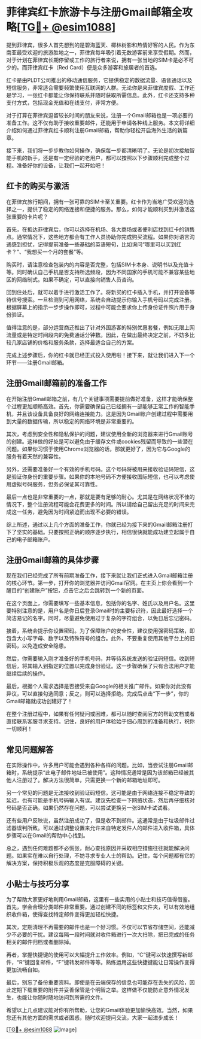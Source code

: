 # 菲律宾红卡旅游卡与注册Gmail邮箱全攻略[[TG💪+ @esim1088](https://t.me/s/esim1088)]

提到菲律宾，很多人首先想到的是碧海蓝天、椰林树影和热情好客的人民。作为东南亚最受欢迎的旅游胜地之一，菲律宾每年吸引着无数游客前来享受假期。然而，对于计划在菲律宾长期停留或工作的旅行者来说，拥有一张当地的SIM卡是必不可少的。而菲律宾红卡（Red Card）便是众多游客和旅居者的首选。

红卡是由PLDT公司推出的移动通信服务，它提供稳定的数据流量、语音通话以及短信服务，非常适合需要频繁使用互联网的人群。无论你是来菲律宾度假、工作还是学习，一张红卡都能让你保持联系并随时获取所需信息。此外，红卡还支持多种支付方式，包括现金充值和在线支付，非常方便。

对于打算在菲律宾逗留较长时间的朋友来说，注册一个Gmail邮箱也是一项必要的准备工作。这不仅有助于接收重要邮件，还能用于申请各种线上服务。本文将详细介绍如何通过菲律宾红卡顺利注册Gmail邮箱，帮助你轻松开启海外生活的新篇章。

接下来，我们将一步步教你如何操作，确保每一步都清晰明了。无论是初次接触智能手机的新手，还是有一定经验的老用户，都可以按照以下步骤顺利完成整个过程。准备好你的设备，让我们一起开始吧！

## 红卡的购买与激活

在菲律宾旅行期间，拥有一张可靠的SIM卡至关重要。红卡作为当地广受欢迎的选择之一，提供了稳定的网络连接和便捷的服务。那么，如何才能顺利买到并激活这张重要的卡片呢？

首先，在抵达菲律宾后，你可以选择在机场、各大商场或者便利店找到红卡的销售点。通常情况下，这些地方都会有工作人员协助你完成购买流程。如果你对语言沟通感到担忧，记得提前准备一些基础的英语短句，比如询问“哪里可以买到红卡？”、“我想买一个月的套餐”等。

购买时，请注意检查包装内的内容是否完整，包括SIM卡本身、说明书以及充值卡等。同时确认自己手机是否支持所选频段，因为不同国家的手机可能不兼容某些地区的网络制式。如果不确定，可以直接向销售人员咨询。

回到住处后，就可以着手进行激活工作了。将新买的红卡插入手机，并打开设备等待信号搜索。一旦检测到可用网络，系统会自动提示你输入手机号码以完成注册。根据屏幕上的指示一步步操作即可，过程中可能会要求你上传身份证件照片用于身份验证。

值得注意的是，部分运营商还推出了针对外国游客的特别优惠套餐，例如无限上网流量或是特定时间段内的免费通话分钟数。因此，在做出最终决定之前，不妨多比较几家店铺的价格和服务条款，选择最适合自己的方案。

完成上述步骤后，你的红卡就已经正式投入使用啦！接下来，就让我们进入下一个环节——注册Gmail邮箱。

## 注册Gmail邮箱前的准备工作

在开始注册Gmail邮箱之前，有几个关键事项需要提前做好准备，这样才能确保整个过程更加顺畅高效。首先，你需要确保自己已经拥有一部能够正常工作的智能手机，并且该设备具备良好的网络连接能力。这是因为Gmail账户创建过程中需要用到大量的数据传输，所以稳定的网络环境是非常重要的。

其次，考虑到安全性和隐私保护的问题，建议使用全新的浏览器来进行Gmail账号的创建。这样做的好处是可以避免由于缓存文件或cookies残留而导致的一些潜在问题。如果你习惯于使用Chrome浏览器的话，那就更好了，因为它与Google的服务有着天然的兼容性。

另外，还需要准备好一个有效的手机号码。这个号码将被用来接收验证码短信，这是验证你身份的重要步骤。如果你的本地号码不方便接收国际短信，也可以考虑使用虚拟号码服务，但务必保证其可靠性。

最后一点也是非常重要的一点，那就是要有足够的耐心。尤其是在网络状况不佳的情况下，整个注册流程可能会花费更多的时间。所以请给自己留出充足的时间来完成这一任务，避免因为时间紧迫而出现不必要的错误。

综上所述，通过以上几个方面的准备工作，你就已经为接下来的Gmail邮箱注册打下了坚实的基础。只要按照正确的顺序逐步执行，相信很快就能成功建立起属于自己的电子邮箱账户。

## 注册Gmail邮箱的具体步骤

现在我们已经完成了所有前期准备工作，接下来就让我们正式进入Gmail邮箱注册的核心环节。第一步，打开你的浏览器并访问Gmail官网。在主页上你会看到一个醒目的“创建账户”按钮，点击它之后会跳转到一个新的页面。

在这个页面上，你需要填写一些基本信息，包括你的名字、姓氏以及用户名。这里要特别注意的是，用户名是你日后登录Gmail时的主要标识符，因此最好选择一个简洁易记的名字。同时，尽量避免使用过于复杂的字符组合，以免日后忘记密码。

接着，系统会提示你设置密码。为了保障账户的安全性，建议使用强密码策略，即包含大小写字母、数字以及特殊符号的组合。此外，不要重复使用其他平台上的旧密码，以免造成安全隐患。

然后，你需要输入刚才准备好的手机号码，并等待系统发送的验证码短信。收到短信后，将其输入到指定的位置以完成身份验证。这一步骤确保了只有合法用户才能继续后续的操作。

最后，根据个人需求选择是否接受来自Google的相关推广邮件。如果你对此没有异议，可以直接勾选同意；反之，则可以选择拒绝。完成后点击“下一步”，你的Gmail邮箱就成功创建好了！

在整个注册过程中，如果有任何疑问或困难，都可以随时查阅官方的帮助文档或者直接联系客服寻求支持。记住，良好的用户体验始于细心周到的准备和执行，祝你一切顺利！

## 常见问题解答

在实际操作中，许多用户可能会遇到各种各样的问题。比如，当尝试注册Gmail邮箱时，系统提示“此电子邮件地址已被使用”。这种情况通常是因为该邮箱已经被其他人注册过了。解决方法很简单，只需更换一个新的邮箱地址即可。

另一个常见的问题是无法接收到验证码短信。这可能是由于网络连接不稳定导致的延迟，也有可能是手机号码输入有误。建议先检查一下网络状态，然后再仔细核对号码是否正确。如果仍然存在问题，可以尝试更换另一张SIM卡试试看。

还有些用户反映说，虽然注册成功了，但是收不到邮件。这通常是由于垃圾邮件过滤器误判所致。可以通过调整设置来允许来自特定发件人的邮件进入收件箱，具体步骤可以在Gmail的帮助中心找到。

总之，遇到任何难题都不必慌张，耐心查找原因并采取相应措施往往就能解决问题。如果实在难以自行处理，不妨寻求专业人士的帮助。记住，每个问题都有它的解决方案，保持积极乐观的态度是克服障碍的关键。

## 小贴士与技巧分享

为了帮助大家更好地利用Gmail邮箱，这里有一些实用的小贴士和技巧值得借鉴。首先，学会合理分类邮件非常重要。通过创建不同的标签和文件夹，可以有效地组织收件箱，使得查找特定邮件变得更加轻松快捷。

其次，定期清理不再需要的邮件也是一个好习惯。不仅可以节省存储空间，还能减少不必要的干扰。建议每隔一段时间就对收件箱进行一次大扫除，把已完成的任务相关的邮件归档或者删除掉。

再者，掌握快捷键的使用可以大幅提升工作效率。例如，“C”键可以快速撰写新邮件，“R”键回复邮件，“F”键转发邮件等等。熟练运用这些快捷键能让日常操作变得更加流畅自如。

最后，别忘了备份重要资料。即使是在云端保存的信息也可能存在丢失的风险，因此定期下载重要的附件并妥善保管是个明智之举。这样做不仅能防止意外情况发生，也能让你随时随地访问到所需的文件。

希望以上几点建议能对你有所帮助，让您的Gmail体验更加愉快高效。当然，如果您还有其他方面的需求或者困惑，随时欢迎提问交流，大家一起进步成长！

[[TG💪+ @esim1088](https://t.me/s/esim1088) ![Image](https://i.postimg.cc/4NQfJmqS/Snipaste-2025-05-13-00-14-12.png)]
